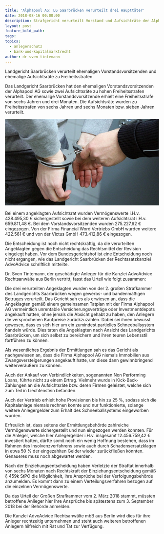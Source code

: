 ```yaml
---
title: 'Alphapool AG: LG Saarbrücken verurteilt drei Haupttäter'
date: 2018-08-16 00:00:00
description: Strafgericht verurteilt Vorstand und Aufsichträte der Alphapool AG
layout: post
feature_bild_path:
tags:
topics:
  - anlegerschutz
  - bank-und-kapitalmarktrecht
author: dr-sven-tintemann
---
```


Landgericht Saarbrücken verurteilt ehemaligen Vorstandsvorsitzenden und ehemalige Aufsichtsräte zu Freiheitsstrafen.

Das Landgericht Saarbrücken hat den ehemaligen Vorstandsvorsitzenden der Alphapool AG sowie zwei Aufsichtsräte zu hohen Freiheitsstrafen verurteilt. Der ehemalige Vorstandsvorsitzende erhielt eine Freiheitsstrafe von sechs Jahren und drei Monaten. Die Aufsichtsräte wurden zu Freiheitsstrafen von sechs Jahren und sechs Monaten bzw. sieben Jahren verurteilt.

![](/uploads/handcuffs-2102488-640.jpg)

Bei einem angeklagten Aufsichtsrat wurden Vermögenswerte i.H.v. 428.495,30 € sichergestellt sowie bei dem weiteren Aufsichtsrat i.H.v. 659.811,48 €. Bei dem Vorstandsvorsitzenden wurden 275.227,62 € eingezogen. Von der Firma Financial Word Vertriebs GmbH wurden weitere 422.561 € und von der Victus GmbH 473.412,86 € eingezogen.

Die Entscheidung ist noch nicht rechtskräftig, da die verurteilten Angeklagten gegen die Entscheidung das Rechtsmittel der Revision eingelegt haben. Vor dem Bundesgerichtshof ist eine Entscheidung noch nicht ergangen, wie das Landgericht Saarbrücken der Rechtssatzkanzlei AdvoAdvice schriftlich mitteilte.

Dr. Sven Tintemann, der geschädigte Anleger für die Kanzlei AdvoAdvice Rechtsanwälte aus Berlin vertritt, fasst das Urteil wie folgt zusammen:

Die drei verurteilten Angeklagten wurden von der 2. großen Strafkammer des Landgerichts Saarbrücken wegen gewerbs- und bandenmäßigen Betruges verurteilt. Das Gericht sah es als erwiesen an, dass die Angeklagten gemäß einem gemeinsamen Tatplan mit der Firma Alphapool AG vermeintlich unrentable Versicherungsverträge oder Investmentdepots angekauft hatten, ohne jemals die Absicht gehabt zu haben, den Anlegern die versprochenen Kaufpreise zurückzuzahlen. Dabei sei ihnen bewusst gewesen, dass es sich hier um ein zumindest partielles Schneeballsystem handeln würde. Dies taten die Angeklagten nach Ansicht des Landgerichts Saarbrücken, um sich selbst zu bereichern und ihren teuren Lebensstil fortführen zu können.

Als wesentliches Ergebnis der Ermittlungen sah es das Gericht als nachgewiesen an, dass die Firma Alphapool AG niemals Immobilien aus Zwangsversteigerungen angekauft hatte, um diese dann gewinnbringend weiterveräußern zu können.

Auch der Ankauf von Verbindlichkeiten, sogenannten Non Performing Loans, führte nicht zu einem Ertrag. Vielmehr wurde in Kick-Back-Zahlungen an die Aufsichtsräte bzw. deren Firmen geleistet, welche sich zum Teil in Liechtenstein befanden.

Auch der Vertrieb erhielt hohe Provisionen bis hin zu 25 %, sodass sich die Kapitalanlage niemals rechnen konnte und nur funktionierte, solange weitere Anlegergelder zum Erhalt des Schneeballsystems eingeworben wurden.

Erfreulich ist, dass seitens der Ermittlungsbehörde zahlreiche Vermögenswerte sichergestellt und nun eingezogen werden konnten. Für die Anleger, welche hier Anlegergelder i.H.v. insgesamt 12.456.759,42 € investiert hatten, dürfte somit noch ein wenig Hoffnung bestehen, dass im Rahmen des Insolvenzverfahrens sowie auch durch Schadensersatzklagen in etwa 50 % der eingezahlten Gelder wieder zurückfließen könnten. Genaueres muss noch abgewartet werden.

Nach der Einziehungsentscheidung haben Verletzte der Straftat innerhalb von sechs Monaten nach Rechtskraft der Einziehungsentscheidung gemäß § 459k StPO die Möglichkeit, ihre Ansprüche bei der Verfolgungsbehörde anzumelden. Es kommt dann zu einem Verteilungsverfahren bezogen auf die einzelnen Vermögenswerte.

Da das Urteil der Großen Strafkammer vom 2. März 2018 stammt, müssten betroffene Anlieger hier Ihre Ansprüche bis spätestens zum 3. September 2018 bei der Behörde anmelden.

Die Kanzlei AdvoAdvice Rechtsanwälte mbB aus Berlin wird dies für ihre Anleger rechtzeitig unternehmen und steht auch weiteren betroffenen Anlegern hilfreich mit Rat und Tat zur Verfügung.